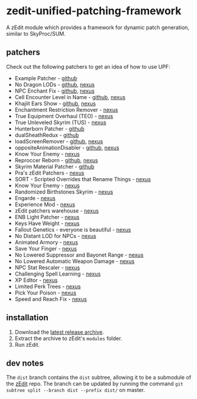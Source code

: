 # zedit-unified-patching-framework
A zEdit module which provides a framework for dynamic patch generation, similar to SkyProc/SUM.

## patchers
Check out the following patchers to get an idea of how to use UPF:

- Example Patcher - [github](https://github.com/z-edit/zedit-example-patcher)
- No Dragon LODs - [github](https://github.com/hishutup/hishy-no-dragon-lods), [nexus](https://www.nexusmods.com/skyrimspecialedition/mods/13541/)
- NPC Enchant Fix - [github](https://github.com/z-edit/hishy-npc-enchant-fix), [nexus](https://www.nexusmods.com/skyrimspecialedition/mods/13543)
- Cell Encounter Level in Name - [github](https://github.com/z-edit/hishy-cell-encounter-level-in-name), [nexus](https://www.nexusmods.com/skyrimspecialedition/mods/13542)
- Khajiit Ears Show - [github](https://github.com/hishutup/hishy-khajiit-ears-show), [nexus](https://www.nexusmods.com/skyrimspecialedition/mods/13544)
- Enchantment Restriction Remover - [nexus](https://www.nexusmods.com/skyrimspecialedition/mods/17370/)
- True Equipment Overhaul (TEO) - [nexus](https://www.nexusmods.com/skyrimspecialedition/mods/18157)
- True Unleveled Skyrim (TUS) - [nexus](https://www.nexusmods.com/skyrimspecialedition/mods/18342)
- Hunterborn Patcher - [github](https://www.nexusmods.com/skyrimspecialedition/mods/17993)
- dualSheathRedux - [github](https://github.com/Qudix/dualSheathRedux)
- loadScreenRemover - [github](https://github.com/Qudix/loadScreenRemover), [nexus](https://www.nexusmods.com/skyrimspecialedition/mods/18279/)
- oppositeAnimationDisabler - [github](https://github.com/Qudix/oppositeAnimationDisabler), [nexus](https://www.nexusmods.com/skyrimspecialedition/mods/18281)
- Know Your Enemy - [nexus](https://www.nexusmods.com/skyrimspecialedition/mods/13807)
- Reproccer Reborn - [github](https://github.com/jdsmith2816/reproccer-reborn), [nexus](https://www.nexusmods.com/skyrimspecialedition/mods/17913)
- Skyrim Material Patcher - [github](https://github.com/z-edit/zedit-skyrim-material-patcher)
- Pra's zEdit Patchers - [nexus](https://www.nexusmods.com/fallout4/mods/33858)
- SORT - Scripted Overrides that Rename Things - [nexus](https://www.nexusmods.com/skyrim/mods/87820/)
- Know Your Enemy - [nexus](https://www.nexusmods.com/skyrimspecialedition/mods/13807)
- Randomized Birthstones Skyrim - [nexus](https://www.nexusmods.com/skyrimspecialedition/mods/23838)
- Engarde - [nexus](https://www.nexusmods.com/skyrim/mods/97404)
- Experience Mod - [nexus](https://www.nexusmods.com/skyrimspecialedition/mods/23589)
- zEdit patchers warehouse - [nexus](https://www.nexusmods.com/skyrimspecialedition/mods/23254)
- ENB Light Patcher - [nexus](https://www.nexusmods.com/skyrimspecialedition/mods/22574)
- Keys Have Weight - [nexus](https://www.nexusmods.com/skyrim/mods/95168)
- Fallout Genetics - everyone is beautiful - [nexus](https://www.nexusmods.com/fallout4/mods/35459)
- No Distant LOD for NPCs - [nexus](https://www.nexusmods.com/skyrim/mods/95175)
- Animated Armory - [nexus](https://www.nexusmods.com/skyrimspecialedition/mods/25969)
- Save Your Finger - [nexus](https://www.nexusmods.com/fallout4/mods/38781)
- No Lowered Suppressor and Bayonet Range - [nexus](https://www.nexusmods.com/fallout4/mods/38817)
- No Lowered Automatic Weapon Damage - [nexus](https://www.nexusmods.com/fallout4/mods/38805)
- NPC Stat Rescaler - [nexus](https://www.nexusmods.com/skyrimspecialedition/mods/24254)
- Challenging Spell Learning - [nexus](https://www.nexusmods.com/skyrimspecialedition/mods/20521)
- XP Editor - [nexus](https://www.nexusmods.com/skyrimspecialedition/mods/24356)
- Limited Perk Trees - [nexus](https://www.nexusmods.com/skyrim/mods/95540)
- Pick Your Poison - [nexus](https://www.nexusmods.com/skyrim/mods/96473)
- Speed and Reach Fix - [nexus](https://www.nexusmods.com/skyrimspecialedition/mods/29847)

## installation

1. Download the [latest release archive](https://github.com/matortheeternal/zedit-unified-patching-framework/releases).
2. Extract the archive to zEdit's `modules` folder.
3. Run zEdit.

## dev notes
The `dist` branch contains the `dist` subtree, allowing it to be a submodule of the [zEdit](https://github.com/matortheeternal/zedit) repo.  The branch can be updated by running the command `git subtree split --branch dist --prefix dist/` on master. 
